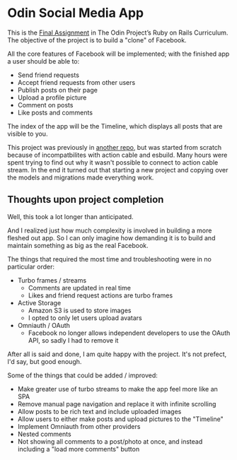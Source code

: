 # Odin Social Media App

This is the [Final Assignment](https://www.theodinproject.com/lessons/ruby-on-rails-rails-final-project) in The Odin Project’s Ruby on Rails Curriculum.
The objective of the project is to build a "clone" of Facebook.

All the core features of Facebook will be implemented; with the finished app a user should be able to:
- Send friend requests
- Accept friend requests from other users
- Publish posts on their page
- Upload a profile picture
- Comment on posts
- Like posts and comments

The index of the app will be the Timeline, which displays all posts that are visible to you.

This project was previously in [another repo](https://github.com/lbackman/facebook-clone), but was started from scratch because of incompatbilites with action cable and esbuild.
Many hours were spent trying to find out why it wasn't possible to connect to action cable stream.
In the end it turned out that starting a new project and copying over the models and migrations made everything work.

## Thoughts upon project completion

Well, this took a lot longer than anticipated.

And I realized just how much complexity is involved in building a more fleshed out app.
So I can only imagine how demanding it is to build and maintain something as big as the real Facebook.

The things that required the most time and troubleshooting were in no particular order:
- Turbo frames / streams
    * Comments are updated in real time
    * Likes and friend request actions are turbo frames
- Active Storage
    * Amazon S3 is used to store images
    * I opted to only let users upload avatars
- Omniauth / OAuth
    * Facebook no longer allows independent developers to use the OAuth API, so sadly I had to remove it

After all is said and done, I am quite happy with the project. It's not prefect, I'd say, but good enough.

Some of the things that could be added / improved:
- Make greater use of turbo streams to make the app feel more like an SPA
- Remove manual page navigation and replace it with infinite scrolling
- Allow posts to be rich text and include uploaded images
- Allow users to either make posts and upload pictures to the "Timeline"
- Implement Omniauth from other providers
- Nested comments
- Not showing all comments to a post/photo at once, and instead including a "load more comments" button
